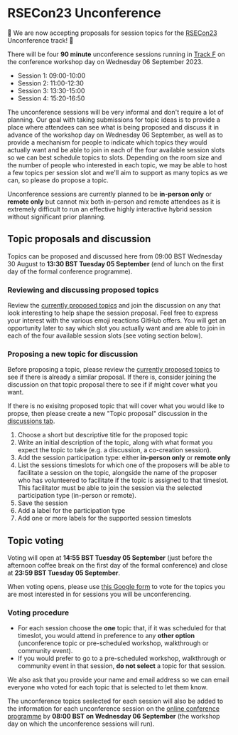 # RSECon23 Unconference

🔔 We are now accepting proposals for session topics for the [RSECon23](https://rsecon23.society-rse.org/) Unconference track! 🔔 

There will be four **90 minute** unconference sessions running in [Track F](https://virtual.oxfordabstracts.com/#/event/public/4430) on the conference workshop day on Wednesday 06 September 2023.

- Session 1: 09:00-10:00
- Session 2: 11:00-12:30
- Session 3: 13:30-15:00
- Session 4: 15:20-16:50

The unconference sessions will be very informal and don't require a lot of planning. Our goal with taking submissions for topic ideas is to provide a place where attendees can see what is being proposed and discuss it in advance of the workshop day on Wednesday 06 September, as well as to provide a mechanism for people to indicate which topics they would actually want and be able to join in each of the four available session slots so we can best schedule topics to slots. Depending on the room size and the number of people who interested in each topic, we may be able to host a few topics per session slot and we'll aim to support as many topics as we can, so please do propose a topic.

Unconference sessions are currently planned to be **in-person only** or **remote only** but cannot mix both in-person and remote attendees as it is extremely difficult to run an effective highly interactive hybrid session without significant prior planning.

## Topic proposals and discussion

Topics can be proposed and discussed here from 09:00 BST Wednesday 30 August to **13:30 BST Tuesday 05 September** (end of lunch on the first day of the formal conference programme).

### Reviewing and discussing proposed topics

Review the [currently proposed topics](https://github.com/socrse/rsecon23-unconference/discussions/categories/topic-proposals) and join the discussion on any that look interesting to help shape the session proposal. Feel free to express your interest with the various emoji reactions GitHub offers. You will get an opportunity later to say which slot you actually want and are able to join in each of the four available session slots (see voting section below).

### Proposing a new topic for discussion

Before proposing a topic, please review the [currently proposed topics](https://github.com/socrse/rsecon23-unconference/discussions/categories/topic-proposals) to see if there is already a similar proposal. If there is, consider joining the discussion on that topic proposal there to see if if might cover what you want.

If there is no exisitng proposed topic that will cover what you would like to propse, then please create a new "Topic proposal" discussion in the [discussions tab](https://github.com/socrse/rsecon23-unconference/discussions/categories/topic-proposals).

1. Choose a short but descriptive title for the proposed topic
2. Write an initial description of the topic, along with what format you expect the topic to take (e.g. a discussion, a co-creation session).
3. Add the session participation type: either **in-person only** or **remote only**
4. List the sessions timeslots for which one of the proposers will be able to facilitate a session on the topic, alongside the name of the proposer who has volunteered to facilitate if the topic is assigned to that timeslot. This facilitator must be able to join the session via the selected participation type (in-person or remote).
5. Save the session
6. Add a label for the participation type
7. Add one or more labels for the supported session timeslots  

## Topic voting

Voting will open at **14:55 BST Tuesday 05 September** (just before the afternoon coffee break on the first day of the formal conference) and close at **23:59 BST Tuesday 05 September**.

When voting opens, please use [this Google form](https://forms.gle/3ujhMx5Waw1xWVbK9) to vote for the topics you are most interested in for sessions you will be unconferencing.

### Voting procedure

- For each session choose the **one** topic that, if it was scheduled for that timeslot, you would attend in preference to any **other option** (unconference topic or pre-scheduled workshop, walkthrough or community event).
- If you would prefer to go to a pre-scheduled workshop, walkthrough or community event in that session, **do not select** a topic for that session.

We also ask that you provide your name and email address so we can email everyone who voted for each topic that is selected to let them know.

The unconference topics seslected for each session will also be added to the information for each unconference session on the [online conference programme](https://virtual.oxfordabstracts.com/#/event/public/4430) by **08:00 BST on Wednesday 06 September** (the workshop day on which the unconference sessions will run).
